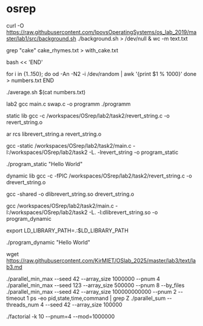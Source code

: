 # osrep
curl -O https://raw.githubusercontent.com/IpovsOperatingSystems/os_lab_2019/master/lab1/src/background.sh
./background.sh > /dev/null &
wc -m text.txt

grep "cake" cake_rhymes.txt > with_cake.txt


bash << 'END'

for i in {1..150}; do
    od -An -N2 -i /dev/random | awk '{print $1 % 1000}'
done > numbers.txt
END

./average.sh $(cat numbers.txt)

lab2
gcc main.c swap.c -o programm
./programm

static lib
gcc -c /workspaces/OSrep/lab2/task2/revert_string.c -o revert_string.o

ar rcs librevert_string.a revert_string.o

gcc -static /workspaces/OSrep/lab2/task2/main.c -I:/workspaces/OSrep/lab2/task2 -L. -lrevert_string -o program_static

./program_static "Hello World"

dynamic lib
gcc -c -fPIC /workspaces/OSrep/lab2/task2/revert_string.c -o drevert_string.o

gcc -shared -o dlibrevert_string.so drevert_string.o

gcc /workspaces/OSrep/lab2/task2/main.c -I:/workspaces/OSrep/lab2/task2 -L. -l:dlibrevert_string.so -o program_dynamic

export LD_LIBRARY_PATH=.:$LD_LIBRARY_PATH

./program_dynamic "Hello World"

wget https://raw.githubusercontent.com/KirMIET/OSlab_2025/master/lab3/text/lab3.md

./parallel_min_max --seed 42 --array_size 1000000 --pnum 4
./parallel_min_max --seed 123 --array_size 500000 --pnum 8 --by_files
./parallel_min_max --seed 42 --array_size 100000000000 --pnum 2 --timeout 1
ps -eo pid,state,time,command | grep Z
./parallel_sum --threads_num 4 --seed 42 --array_size 100000

./factorial -k 10 --pnum=4 --mod=1000000